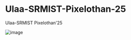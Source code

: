 # Ulaa-SRMIST-Pixelothan-25
Ulaa-SRMIST Pixelothan'25

![image](https://github.com/user-attachments/assets/671fa26f-617b-4698-a1de-ee1363e65ebf)
